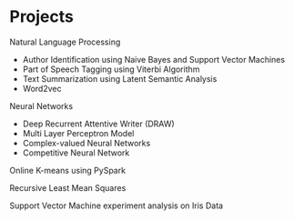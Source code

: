 # Projects
Natural Language Processing
* Author Identification using Naive Bayes and Support Vector Machines
* Part of Speech Tagging using Viterbi Algorithm
* Text Summarization using Latent Semantic Analysis
* Word2vec 

Neural Networks
* Deep Recurrent Attentive Writer (DRAW)
* Multi Layer Perceptron Model
* Complex-valued Neural Networks
* Competitive Neural Network 

Online K-means using PySpark

Recursive Least Mean Squares

Support Vector Machine experiment analysis on Iris Data


